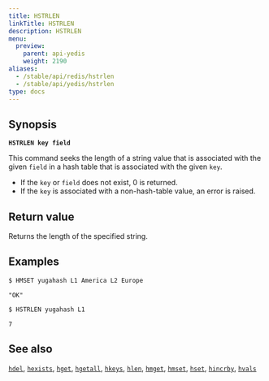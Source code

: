 ```yaml
---
title: HSTRLEN
linkTitle: HSTRLEN
description: HSTRLEN
menu:
  preview:
    parent: api-yedis
    weight: 2190
aliases:
  - /stable/api/redis/hstrlen
  - /stable/api/yedis/hstrlen
type: docs
---
```


## Synopsis

**`HSTRLEN key field`**

This command seeks the length of a string value that is associated with the given `field` in a hash table that is associated with the given `key`.

- If the `key` or `field` does not exist, 0 is returned.
- If the `key` is associated with a non-hash-table value, an error is raised.

## Return value

Returns the length of the specified string.

## Examples

```sh
$ HMSET yugahash L1 America L2 Europe
```

```
"OK"
```

```sh
$ HSTRLEN yugahash L1
```

```
7
```

## See also

[`hdel`](../hdel/), [`hexists`](../hexists/), [`hget`](../hget/), [`hgetall`](../hgetall/), [`hkeys`](../hkeys/), [`hlen`](../hlen/), [`hmget`](../hmget/), [`hmset`](../hmset/), [`hset`](../hset/), [`hincrby`](../hincrby/), [`hvals`](../hvals/)
